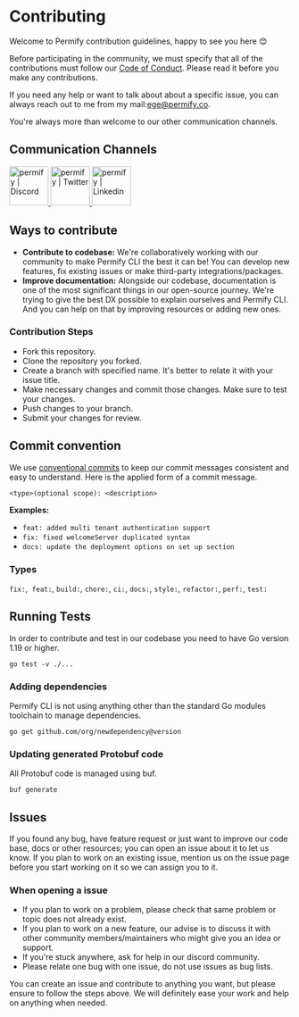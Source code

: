 # Contributing

Welcome to Permify contribution guidelines, happy to see you here :blush:

Before participating in the community, we must specify that all of the contributions must follow our [Code of Conduct](https://github.com/Permify/permify-cli/blob/master/CODE_OF_CONDUCT.md). Please read it before you make any contributions.

If you need any help or want to talk about about a specific issue, you can always reach out to me from my mail:ege@permify.co.

You're always more than welcome to our other communication channels.

## Communication Channels

<p align="left">
<a href="https://discord.gg/n6KfzYxhPp">
 <img height="70px" width="70px" alt="permify | Discord" src="https://user-images.githubusercontent.com/39353278/187209316-3d01a799-c51b-4eaa-8f52-168047078a14.png" />
</a>
<a href="https://twitter.com/GetPermify">
  <img height="70px" width="70px" alt="permify | Twitter" src="https://user-images.githubusercontent.com/39353278/187209323-23f14261-d406-420d-80eb-1aa707a71043.png"/>
</a>
<a href="https://www.linkedin.com/company/permifyco">
  <img height="70px" width="70px" alt="permify | Linkedin" src="https://user-images.githubusercontent.com/39353278/187209321-03293a24-6f63-4321-b362-b0fc89fdd879.png" />
</a>
</p>

## Ways to contribute

* **Contribute to codebase:** We're collaboratively working with our community to make Permify CLI the best it can be! You can develop new features, fix existing issues or make third-party integrations/packages. 
* **Improve documentation:** Alongside our codebase, documentation is one of the most significant things in our open-source journey. We're trying to give the best DX possible to explain ourselves and Permify CLI. And you can help on that by improving resources or adding new ones.

### Contribution Steps

- Fork this repository.
- Clone the repository you forked.
- Create a branch with specified name. It's better to relate it with your issue title.
- Make necessary changes and commit those changes. Make sure to test your changes. 
- Push changes to your branch.
- Submit your changes for review.

## Commit convention

We use [conventional commits](https://www.conventionalcommits.org/en/v1.0.0/) to keep our commit messages consistent and easy to understand. Here is the applied form of a commit message.

```
<type>(optional scope): <description>
```

**Examples:**

- `feat: added multi tenant authentication support`
- `fix: fixed welcomeServer duplicated syntax`
- `docs: update the deployment options on set up section`

### Types

`fix:`,  `feat:`, `build:`, `chore:`, `ci:`, `docs:`, `style:`, `refactor:`, `perf:`, `test:`

## Running Tests 

In order to contribute and test in our codebase you need to have Go version 1.19 or higher.

```go test -v ./...```

### Adding dependencies
Permify CLI is not using anything other than the standard Go modules toolchain to manage dependencies.

```go get github.com/org/newdependency@version```

### Updating generated Protobuf code
All Protobuf code is managed using buf.

```buf generate```

## Issues

If you found any bug, have feature request or just want to improve our code base, docs or other resources; you can open an issue about it to let us know. If you plan to work on an existing issue, mention us on the issue page before you start working on it so we can assign you to it.

### When opening a issue

- If you plan to work on a problem, please check that same problem or topic does not already exist.
- If you plan to work on a new feature, our advise is to discuss it with other community members/maintainers who might give you an idea or support.
- If you're stuck anywhere, ask for help in our discord community.
- Please relate one bug with one issue, do not use issues as bug lists. 

You can create an issue and contribute to anything you want, but please ensure to follow the steps above. We will definitely ease your work and help on anything when needed.


